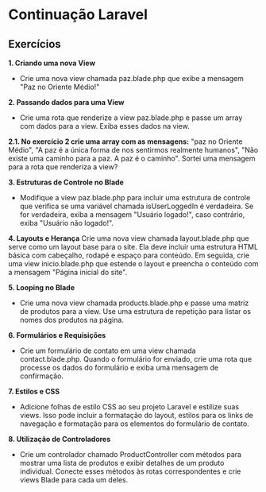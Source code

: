 # Continuação Laravel

## Exercícios

**1. Criando uma nova View**

- Crie uma nova view chamada paz.blade.php que exibe a mensagem "Paz no Oriente Médio!"

**2. Passando dados para uma View**

- Crie uma rota que renderize a view paz.blade.php e passe um array com dados para a view. Exiba esses dados na view.


**2.1. No exercício 2 crie uma array com as mensagens:** "paz no Oriente Médio", "A paz é a única forma de nos sentirmos realmente humanos", "Não existe uma caminho para a paz. A paz é o caminho". Sortei uma mensagem para a rota que renderiza a view?

**3. Estruturas de Controle no Blade**

- Modifique a view paz.blade.php para incluir uma estrutura de controle que verifica se uma variável chamada isUserLoggedIn é verdadeira. Se for verdadeira, exiba a mensagem "Usuário logado!", caso contrário, exiba "Usuário não logado!".

**4. Layouts e Herança**
Crie uma nova view chamada layout.blade.php que serve como um layout base para o site. Ela deve incluir uma estrutura HTML básica com cabeçalho, rodapé e espaço para conteúdo. Em seguida, crie uma view inicio.blade.php que estende o layout e preencha o conteúdo com a mensagem "Página inicial do site".

**5. Looping no Blade**

- Crie uma nova view chamada products.blade.php e passe uma matriz de produtos para a view. Use uma estrutura de repetição para listar os nomes dos produtos na página.

**6. Formulários e Requisições**

- Crie um formulário de contato em uma view chamada contact.blade.php. Quando o formulário for enviado, crie uma rota que processe os dados do formulário e exiba uma mensagem de confirmação.

**7. Estilos e CSS**

- Adicione folhas de estilo CSS ao seu projeto Laravel e estilize suas views. Isso pode incluir a formatação do layout, estilos para os links de navegação e formatação para os elementos do formulário de contato.

**8. Utilização de Controladores**

- Crie um controlador chamado ProductController com métodos para mostrar uma lista de produtos e exibir detalhes de um produto individual. Conecte esses métodos às rotas correspondentes e crie views Blade para cada um deles.
